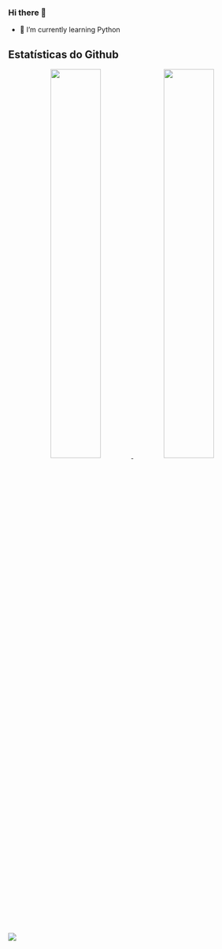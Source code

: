 ### Hi there 👋
- 🌱 I’m currently learning Python

## Estatísticas do Github 

<div align="center">
  <a href="https://github.com/LeandroNtl">
  <img width="45%" src="https://github-readme-stats.vercel.app/api?username=LeandroNtl&show_icons=true&theme=radical&include_all_commits=true&count_private=true"/>
  <img width="45%" src="https://github-readme-stats.vercel.app/api/top-langs/?username=LeandroNtl&layout=compact&langs_count=7&theme=radical"/>
</div>


<div> 
  <a href="https://www.instagram.com/leandronataliof/" target="_blank"><img src="https://img.shields.io/badge/-Instagram-%23E4405F?style=for-the-badge&logo=instagram&logoColor=white" target="_blank"></a>
</div>
